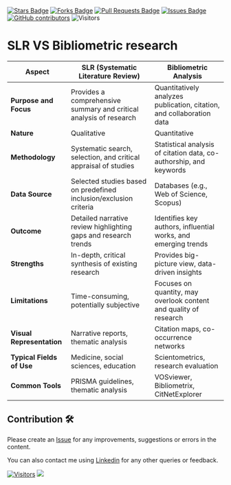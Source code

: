 <a href="https://github.com/drshahizan/research-design/stargazers"><img src="https://img.shields.io/github/stars/drshahizan/research-design" alt="Stars Badge"/></a>
<a href="https://github.com/drshahizan/research-design/network/members"><img src="https://img.shields.io/github/forks/drshahizan/research-design" alt="Forks Badge"/></a>
<a href="https://github.com/drshahizan/research-design/pulls"><img src="https://img.shields.io/github/issues-pr/drshahizan/research-design" alt="Pull Requests Badge"/></a>
<a href="https://github.com/drshahizan/research-design"><img src="https://img.shields.io/github/issues/drshahizan/research-design" alt="Issues Badge"/></a>
<a href="https://github.com/drshahizan/research-design/graphs/contributors"><img alt="GitHub contributors" src="https://img.shields.io/github/contributors/drshahizan/research-design?color=2b9348"></a>
![Visitors](https://api.visitorbadge.io/api/visitors?path=https%3A%2F%2Fgithub.com%2Fdrshahizan%2BDM&labelColor=%23d9e3f0&countColor=%23697689&style=flat)

# SLR VS Bibliometric research

| **Aspect**                 | **SLR (Systematic Literature Review)**                              | **Bibliometric Analysis**                                             |
|----------------------------|---------------------------------------------------------------------|----------------------------------------------------------------------|
| **Purpose and Focus**       | Provides a comprehensive summary and critical analysis of research  | Quantitatively analyzes publication, citation, and collaboration data |
| **Nature**                  | Qualitative                                                        | Quantitative                                                         |
| **Methodology**             | Systematic search, selection, and critical appraisal of studies     | Statistical analysis of citation data, co-authorship, and keywords    |
| **Data Source**             | Selected studies based on predefined inclusion/exclusion criteria   | Databases (e.g., Web of Science, Scopus)                             |
| **Outcome**                 | Detailed narrative review highlighting gaps and research trends     | Identifies key authors, influential works, and emerging trends        |
| **Strengths**               | In-depth, critical synthesis of existing research                   | Provides big-picture view, data-driven insights                       |
| **Limitations**             | Time-consuming, potentially subjective                             | Focuses on quantity, may overlook content and quality of research     |
| **Visual Representation**   | Narrative reports, thematic analysis                               | Citation maps, co-occurrence networks                                 |
| **Typical Fields of Use**   | Medicine, social sciences, education                                | Scientometrics, research evaluation                                  |
| **Common Tools**            | PRISMA guidelines, thematic analysis                               | VOSviewer, Bibliometrix, CitNetExplorer                              |

## Contribution 🛠️
Please create an [Issue](https://github.com/drshahizan/BDM/issues) for any improvements, suggestions or errors in the content.

You can also contact me using [Linkedin](https://www.linkedin.com/in/drshahizan/) for any other queries or feedback.

[![Visitors](https://api.visitorbadge.io/api/visitors?path=https%3A%2F%2Fgithub.com%2Fdrshahizan&labelColor=%23697689&countColor=%23555555&style=plastic)](https://visitorbadge.io/status?path=https%3A%2F%2Fgithub.com%2Fdrshahizan)
![](https://hit.yhype.me/github/profile?user_id=81284918)
